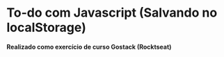 <h1> To-do com Javascript (Salvando no localStorage)</h1>

<b>Realizado como exercício de curso Gostack (Rocktseat)</b>
